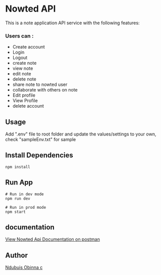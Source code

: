 # Nowted API

This is a note application API service with the following features:

### Users can :

- Create account
- Login
- Logout
- create note
- view note
- edit note
- delete note
- share note to nowted user
- collaborate with others on note
- Edit profile
- View Profile
- delete account

## Usage

Add ".env" file to root folder and update the values/settings to your own, check "sampleEnv.txt" for sample

## Install Dependencies

```
npm install
```

## Run App

```
# Run in dev mode
npm run dev

# Run in prod mode
npm start
```

## documentation

[View Nowted Api Documentation on postman](https://documenter.getpostman.com/view/28561006/2s946ffYp6)

## Author

[Ndubuis Obinna c](https://github.com/mad-max-fury)
